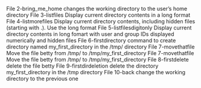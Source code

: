 File 2-bring_me_home changes the working directory to the user’s home directory
File 3-listfiles Display current directory contents in a long format
File 4-listmorefiles Display current directory contents, including hidden files (starting with .). Use the long format
File 5-listfilesdigitonly Display current directory contents in long fomart with user and group IDs displayed numerically and hidden files
File 6-firstdirectory command to create directory named my_first_directory in the /tmp/ directory
File 7-movethatfile Move the file betty from /tmp/ to /tmp/my_first_directory
File 7-movethatfile Move the file betty from /tmp/ to /tmp/my_first_directory
File 8-firstdelete delete the file betty
File 9-firstdirdeletion delete the directory my_first_directory in the /tmp directory
File 10-back change the working directory to the previous one
